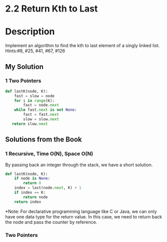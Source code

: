 # 2.2 Return Kth to Last

# Description

Implement an algorithm to find the kth to last element of a singly linked list.
Hints:#8, #25, #41, #67, #126



## My Solution

### 1 Two Pointers

```python
def lastK(node, K):
    fast = slow = node
    for i in range(K):
        fast = node.next
    while fast.next is not None:
        fast = fast.next
        slow = slow.next
   return slow.next
```



## Solutions from the Book

### 1 Recursive, Time O(N), Space O(N)

By passing back an integer through the stack, we have a short solution. 

```python
def lastK(node, K):
	if node is None:
        return 0
    index = last(node.next, K) + 1
    if index == K:
        return node
    return index
```

*Note: For declarative programming language like C or Java, we can only have one data type for the return value. In this case, we need to return back the node and pass the counter by reference.



### Two Pointers

